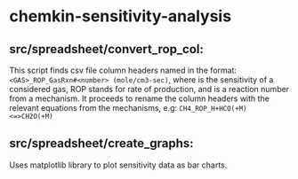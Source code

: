 # chemkin-sensitivity-analysis
  
## src/spreadsheet/convert_rop_col:

This script finds csv file column headers named in the format: `<GAS>_ROP_GasRxn#<number> (mole/cm3-sec)`, where <GAS> is the sensitivity of a considered gas, ROP stands for rate of production, and <number> is a reaction number from a mechanism. 
  It proceeds to rename the column headers with the relevant equations from the mechanisms, e.g: 
  `CH4_ROP_H+HCO(+M)<=>CH2O(+M)`

## src/spreadsheet/create_graphs:
Uses matplotlib library to plot sensitivity data as bar charts.
